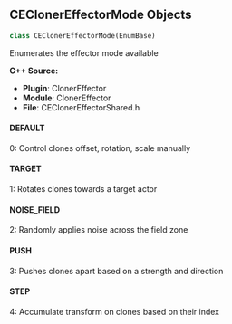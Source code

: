 ## CEClonerEffectorMode Objects

```python
class CEClonerEffectorMode(EnumBase)
```

Enumerates the effector mode available

**C++ Source:**

- **Plugin**: ClonerEffector
- **Module**: ClonerEffector
- **File**: CEClonerEffectorShared.h

<a id="unreal.CEClonerEffectorMode.DEFAULT"></a>

#### DEFAULT

0: Control clones offset, rotation, scale manually

<a id="unreal.CEClonerEffectorMode.TARGET"></a>

#### TARGET

1: Rotates clones towards a target actor

<a id="unreal.CEClonerEffectorMode.NOISE_FIELD"></a>

#### NOISE_FIELD

2: Randomly applies noise across the field zone

<a id="unreal.CEClonerEffectorMode.PUSH"></a>

#### PUSH

3: Pushes clones apart based on a strength and direction

<a id="unreal.CEClonerEffectorMode.STEP"></a>

#### STEP

4: Accumulate transform on clones based on their index

<a id="unreal.AvaClonerEffectorMode"></a>